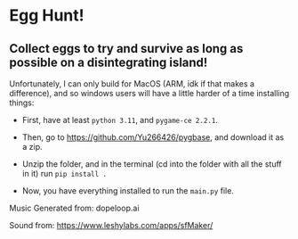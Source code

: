 # Egg Hunt!

Collect eggs to try and survive as long as possible on a disintegrating island!
--------------

Unfortunately, I can only build for MacOS (ARM, idk if that makes a difference), and so windows users will have a little harder of a time installing things:

- First, have at least `python 3.11`, and `pygame-ce 2.2.1`.

- Then, go to https://github.com/Yu266426/pygbase, and download it as a zip.

- Unzip the folder, and in the terminal (cd into the folder with all the stuff in it) run `pip install .`

- Now, you have everything installed to run the `main.py` file.


Music Generated from: dopeloop.ai

Sound from: https://www.leshylabs.com/apps/sfMaker/
